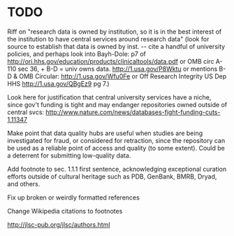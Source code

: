 # TODO

Riff on "research data is owned by institution, so it is in the best
interest of the institution to have central services around research
data" (look for source to establish that data is owned by inst. --
cite a handful of university policies, and perhaps look into
Bayh-Dole: p7 of
http://ori.hhs.gov/education/products/clinicaltools/data.pdf or OMB
circ A-110 sec 36, + B-D = univ owns data. http://1.usa.gov/P8Wktu or
mentions B-D & OMB Circular: http://1.usa.gov/Wfu0Fe or Off Research
Integrity US Dep HHS http://1.usa.gov/QBgEz9 pg 7.)

Look here for justification that central university services have a
niche, since gov't funding is tight and may endanger repositories
owned outside of central svcs:
http://www.nature.com/news/databases-fight-funding-cuts-1.11347

Make point that data quality hubs are useful when studies are being
investigated for fraud, or considered for retraction, since the
repository can be used as a reliable point of access and quality (to
some extent).  Could be a deterrent for submitting low-quality data.

Add footnote to sec. 1.1.1 first sentence, acknowledging exceptional
curation efforts outside of cultural heritage such as PDB, GenBank,
BMRB, Dryad, and others.

Fix up broken or weirdly formatted references

Change Wikipedia citations to footnotes

http://jlsc-pub.org/jlsc/authors.html
